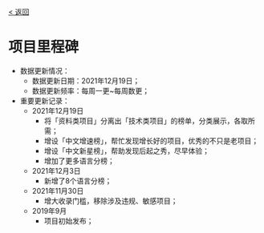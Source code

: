 [< 返回](https://github.com/kon9chunkit/GitHub-Chinese-Top-Charts#github中文排行榜)

# 项目里程碑

- 数据更新情况：
  - 数据更新日期：2021年12月19日；
  - 数据更新频率：每周一更~每周数更；
- 重要更新记录：
  - 2021年12月19日
    - 将「资料类项目」分离出「技术类项目」的榜单，分类展示，各取所需；
    - 增设「中文增速榜」，帮忙发现增长好的项目，优秀的不只是老项目；
    - 增设「中文新星榜」，帮助发现后起之秀，尽早体验；
    - 增加了更多语言分榜；
  - 2021年12月3日
    - 新增了8个语言分榜；
  - 2021年11月30日
    - 增大收录门槛，移除涉及违规、敏感项目；
  - 2019年9月
    - 项目初始发布；